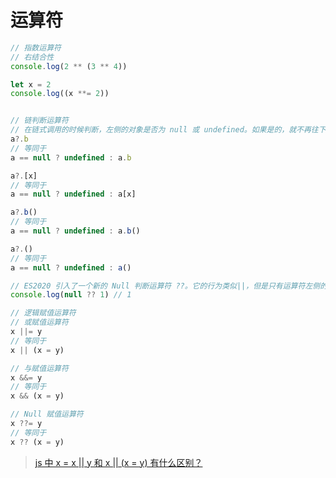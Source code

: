 # 运算符

```js
// 指数运算符
// 右结合性
console.log(2 ** (3 ** 4))

let x = 2
console.log((x **= 2))


// 链判断运算符
// 在链式调用的时候判断，左侧的对象是否为 null 或 undefined。如果是的，就不再往下运算，而是返回 undefined。
a?.b
// 等同于
a == null ? undefined : a.b

a?.[x]
// 等同于
a == null ? undefined : a[x]

a?.b()
// 等同于
a == null ? undefined : a.b()

a?.()
// 等同于
a == null ? undefined : a()

// ES2020 引入了一个新的 Null 判断运算符 ??。它的行为类似||，但是只有运算符左侧的值为 null 或 undefined 时，才会返回右侧的值
console.log(null ?? 1) // 1

// 逻辑赋值运算符
// 或赋值运算符
x ||= y
// 等同于
x || (x = y)

// 与赋值运算符
x &&= y
// 等同于
x && (x = y)

// Null 赋值运算符
x ??= y
// 等同于
x ?? (x = y)
```

> [js 中 x = x || y 和 x || (x = y) 有什么区别？](https://www.zhihu.com/question/414969457/answer/1416743993)
